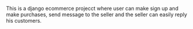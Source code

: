This is a django ecommerce projecct where user can make sign up and make purchases, send message to the seller and the seller can easily reply his customers. 

